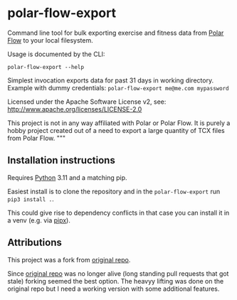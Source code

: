 # polar-flow-export
Command line tool for bulk exporting exercise and fitness data from [Polar Flow](https://flow.polar.com/) to your local
filesystem.


Usage is documented by the CLI:

   `polar-flow-export --help`

Simplest invocation exports data for past 31 days in working directory. Example with dummy credentials:
   `polar-flow-export me@me.com mypassword`

Licensed under the Apache Software License v2, see: http://www.apache.org/licenses/LICENSE-2.0

This project is not in any way affiliated with Polar or Polar Flow. It is purely a
hobby project created out of a need to export a large quantity of TCX files from 
Polar Flow.
"""

## Installation instructions

Requires [Python](https://www.python.org) 3.11 and a matching pip.

Easiest install is to clone the repository and in the `polar-flow-export` run `pip3 install .`.

This could give rise to dependency conflicts in that case you can install it in a venv (e.g. via [pipx](https://pypa.github.io/pipx/)).

## Attributions

This project was a fork from [original repo](https://github.com/gabrielreid/polar-flow-export). 

Since [original repo](https://github.com/gabrielreid/polar-flow-export) was no longer alive (long standing pull requests that got stale) forking
seemed the best option.
The heavyy lifting was done on the original repo but I need a working version with some additional 
features.
